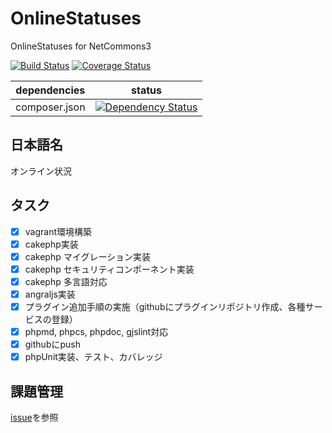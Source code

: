 OnlineStatuses
==============

OnlineStatuses for NetCommons3

[![Build Status](https://travis-ci.org/NetCommons3/OnlineStatuses.svg?branch=master)](https://travis-ci.org/NetCommons3/OnlineStatuses)
[![Coverage Status](https://coveralls.io/repos/NetCommons3/OnlineStatuses/badge.png?branch=master)](https://coveralls.io/r/NetCommons3/OnlineStatuses?branch=master)

| dependencies | status |
| ------------ | ------ |
| composer.json | [![Dependency Status](https://www.versioneye.com/user/projects/5465cd3a4de5ef4825000053/badge.svg?style=flat)](https://www.versioneye.com/user/projects/5465cd3a4de5ef4825000053) |

## 日本語名

オンライン状況

## タスク

- [x] vagrant環境構築
- [x] cakephp実装
- [x] cakephp マイグレーション実装
- [x] cakephp セキュリティコンポーネント実装
- [x] cakephp 多言語対応
- [x] angraljs実装
- [x] プラグイン追加手順の実施（githubにプラグインリポジトリ作成、各種サービスの登録）
- [x] phpmd, phpcs, phpdoc, gjslint対応
- [x] githubにpush
- [x] phpUnit実装、テスト、カバレッジ

## 課題管理

[issue](https://github.com/NetCommons3/OnlineStatuses/issues)を参照

